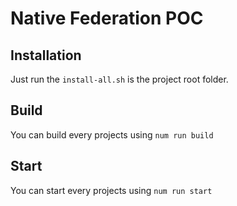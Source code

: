 # Native Federation POC

## Installation
Just run the `install-all.sh` is the project root folder.

## Build
You can build every projects using `num run build`

## Start
You can start every projects using `num run start`
